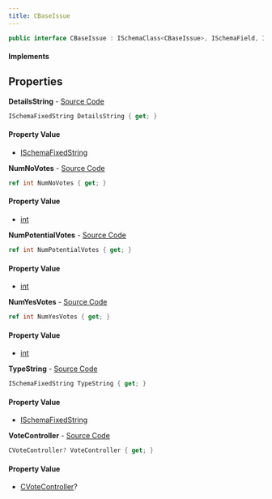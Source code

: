 ```yaml
---
title: CBaseIssue
---
```


```csharp
public interface CBaseIssue : ISchemaClass<CBaseIssue>, ISchemaField, ISchemaClass, INativeHandle
```

#### Implements

## Properties

**DetailsString** - [Source Code](https://github.com/swiftly-solution/swiftlys2/blob/master/managed/src/SwiftlyS2.Generated/Schemas/Interfaces/CBaseIssue.cs#L18)

```csharp
ISchemaFixedString DetailsString { get; }
```

#### Property Value

- [ISchemaFixedString](/docs/api/shared/schemas/ischemafixedstring)

**NumNoVotes** - [Source Code](https://github.com/swiftly-solution/swiftlys2/blob/master/managed/src/SwiftlyS2.Generated/Schemas/Interfaces/CBaseIssue.cs#L22)

```csharp
ref int NumNoVotes { get; }
```

#### Property Value

- [int](https://learn.microsoft.com/dotnet/api/system.int32)

**NumPotentialVotes** - [Source Code](https://github.com/swiftly-solution/swiftlys2/blob/master/managed/src/SwiftlyS2.Generated/Schemas/Interfaces/CBaseIssue.cs#L24)

```csharp
ref int NumPotentialVotes { get; }
```

#### Property Value

- [int](https://learn.microsoft.com/dotnet/api/system.int32)

**NumYesVotes** - [Source Code](https://github.com/swiftly-solution/swiftlys2/blob/master/managed/src/SwiftlyS2.Generated/Schemas/Interfaces/CBaseIssue.cs#L20)

```csharp
ref int NumYesVotes { get; }
```

#### Property Value

- [int](https://learn.microsoft.com/dotnet/api/system.int32)

**TypeString** - [Source Code](https://github.com/swiftly-solution/swiftlys2/blob/master/managed/src/SwiftlyS2.Generated/Schemas/Interfaces/CBaseIssue.cs#L16)

```csharp
ISchemaFixedString TypeString { get; }
```

#### Property Value

- [ISchemaFixedString](/docs/api/shared/schemas/ischemafixedstring)

**VoteController** - [Source Code](https://github.com/swiftly-solution/swiftlys2/blob/master/managed/src/SwiftlyS2.Generated/Schemas/Interfaces/CBaseIssue.cs#L26)

```csharp
CVoteController? VoteController { get; }
```

#### Property Value

- [CVoteController](/docs/api/shared/schemadefinitions/cvotecontroller)?

